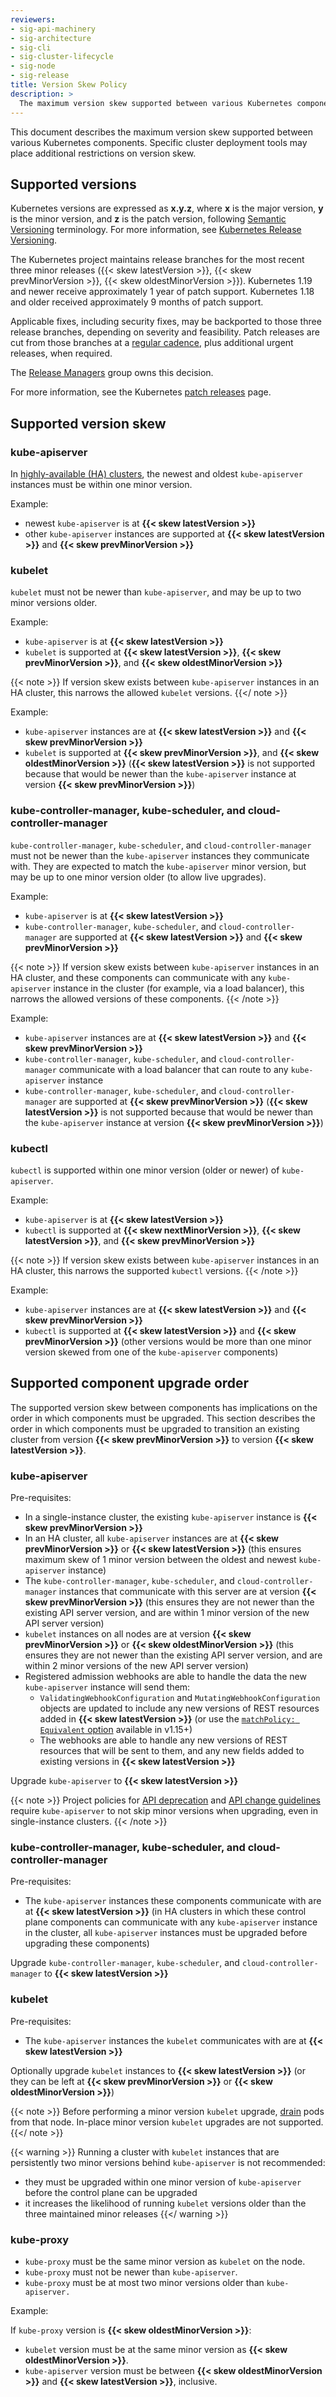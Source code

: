 ```yaml
---
reviewers:
- sig-api-machinery
- sig-architecture
- sig-cli
- sig-cluster-lifecycle
- sig-node
- sig-release
title: Version Skew Policy
description: >
  The maximum version skew supported between various Kubernetes components.
---
```


<!-- overview -->
This document describes the maximum version skew supported between various Kubernetes components.
Specific cluster deployment tools may place additional restrictions on version skew.

<!-- body -->

## Supported versions

Kubernetes versions are expressed as **x.y.z**, where **x** is the major version, **y** is the minor version, and **z** is the patch version, following [Semantic Versioning](https://semver.org/) terminology.
For more information, see [Kubernetes Release Versioning](https://github.com/kubernetes/community/blob/master/contributors/design-proposals/release/versioning.md#kubernetes-release-versioning).

The Kubernetes project maintains release branches for the most recent three minor releases ({{< skew latestVersion >}}, {{< skew prevMinorVersion >}}, {{< skew oldestMinorVersion >}}).  Kubernetes 1.19 and newer receive approximately 1 year of patch support. Kubernetes 1.18 and older received approximately 9 months of patch support.

Applicable fixes, including security fixes, may be backported to those three release branches, depending on severity and feasibility.
Patch releases are cut from those branches at a [regular cadence](https://git.k8s.io/sig-release/releases/patch-releases.md#cadence), plus additional urgent releases, when required.

The [Release Managers](https://git.k8s.io/sig-release/release-managers.md) group owns this decision.

For more information, see the Kubernetes [patch releases](https://git.k8s.io/sig-release/releases/patch-releases.md) page.

## Supported version skew

### kube-apiserver

In [highly-available (HA) clusters](/docs/setup/production-environment/tools/kubeadm/high-availability/), the newest and oldest `kube-apiserver` instances must be within one minor version.

Example:

* newest `kube-apiserver` is at **{{< skew latestVersion >}}**
* other `kube-apiserver` instances are supported at **{{< skew latestVersion >}}** and **{{< skew prevMinorVersion >}}**

### kubelet

`kubelet` must not be newer than `kube-apiserver`, and may be up to two minor versions older.

Example:

* `kube-apiserver` is at **{{< skew latestVersion >}}**
* `kubelet` is supported at **{{< skew latestVersion >}}**, **{{< skew prevMinorVersion >}}**, and **{{< skew oldestMinorVersion >}}**

{{< note >}}
If version skew exists between `kube-apiserver` instances in an HA cluster, this narrows the allowed `kubelet` versions.
{{</ note >}}

Example:

* `kube-apiserver` instances are at **{{< skew latestVersion >}}** and **{{< skew prevMinorVersion >}}**
* `kubelet` is supported at **{{< skew prevMinorVersion >}}**, and **{{< skew oldestMinorVersion >}}** (**{{< skew latestVersion >}}** is not supported because that would be newer than the `kube-apiserver` instance at version **{{< skew prevMinorVersion >}}**)

### kube-controller-manager, kube-scheduler, and cloud-controller-manager

`kube-controller-manager`, `kube-scheduler`, and `cloud-controller-manager` must not be newer than the `kube-apiserver` instances they communicate with. They are expected to match the `kube-apiserver` minor version, but may be up to one minor version older (to allow live upgrades).

Example:

* `kube-apiserver` is at **{{< skew latestVersion >}}**
* `kube-controller-manager`, `kube-scheduler`, and `cloud-controller-manager` are supported at **{{< skew latestVersion >}}** and **{{< skew prevMinorVersion >}}**

{{< note >}}
If version skew exists between `kube-apiserver` instances in an HA cluster, and these components can communicate with any `kube-apiserver` instance in the cluster (for example, via a load balancer), this narrows the allowed versions of these components.
{{< /note >}}

Example:

* `kube-apiserver` instances are at **{{< skew latestVersion >}}** and **{{< skew prevMinorVersion >}}**
* `kube-controller-manager`, `kube-scheduler`, and `cloud-controller-manager` communicate with a load balancer that can route to any `kube-apiserver` instance
* `kube-controller-manager`, `kube-scheduler`, and `cloud-controller-manager` are supported at **{{< skew prevMinorVersion >}}** (**{{< skew latestVersion >}}** is not supported because that would be newer than the `kube-apiserver` instance at version **{{< skew prevMinorVersion >}}**)

### kubectl

`kubectl` is supported within one minor version (older or newer) of `kube-apiserver`.

Example:

* `kube-apiserver` is at **{{< skew latestVersion >}}**
* `kubectl` is supported at **{{< skew nextMinorVersion >}}**, **{{< skew latestVersion >}}**, and **{{< skew prevMinorVersion >}}**

{{< note >}}
If version skew exists between `kube-apiserver` instances in an HA cluster, this narrows the supported `kubectl` versions.
{{< /note >}}

Example:

* `kube-apiserver` instances are at **{{< skew latestVersion >}}** and **{{< skew prevMinorVersion >}}**
* `kubectl` is supported at **{{< skew latestVersion >}}** and **{{< skew prevMinorVersion >}}** (other versions would be more than one minor version skewed from one of the `kube-apiserver` components)

## Supported component upgrade order

The supported version skew between components has implications on the order in which components must be upgraded.
This section describes the order in which components must be upgraded to transition an existing cluster from version **{{< skew prevMinorVersion >}}** to version **{{< skew latestVersion >}}**.

### kube-apiserver

Pre-requisites:

* In a single-instance cluster, the existing `kube-apiserver` instance is **{{< skew prevMinorVersion >}}**
* In an HA cluster, all `kube-apiserver` instances are at **{{< skew prevMinorVersion >}}** or **{{< skew latestVersion >}}** (this ensures maximum skew of 1 minor version between the oldest and newest `kube-apiserver` instance)
* The `kube-controller-manager`, `kube-scheduler`, and `cloud-controller-manager` instances that communicate with this server are at version **{{< skew prevMinorVersion >}}** (this ensures they are not newer than the existing API server version, and are within 1 minor version of the new API server version)
* `kubelet` instances on all nodes are at version **{{< skew prevMinorVersion >}}** or **{{< skew oldestMinorVersion >}}** (this ensures they are not newer than the existing API server version, and are within 2 minor versions of the new API server version)
* Registered admission webhooks are able to handle the data the new `kube-apiserver` instance will send them:
  * `ValidatingWebhookConfiguration` and `MutatingWebhookConfiguration` objects are updated to include any new versions of REST resources added in **{{< skew latestVersion >}}** (or use the [`matchPolicy: Equivalent` option](/docs/reference/access-authn-authz/extensible-admission-controllers/#matching-requests-matchpolicy) available in v1.15+)
  * The webhooks are able to handle any new versions of REST resources that will be sent to them, and any new fields added to existing versions in **{{< skew latestVersion >}}**

Upgrade `kube-apiserver` to **{{< skew latestVersion >}}**

{{< note >}}
Project policies for [API deprecation](/docs/reference/using-api/deprecation-policy/) and
[API change guidelines](https://github.com/kubernetes/community/blob/master/contributors/devel/sig-architecture/api_changes.md)
require `kube-apiserver` to not skip minor versions when upgrading, even in single-instance clusters.
{{< /note >}}

### kube-controller-manager, kube-scheduler, and cloud-controller-manager

Pre-requisites:

* The `kube-apiserver` instances these components communicate with are at **{{< skew latestVersion >}}** (in HA clusters in which these control plane components can communicate with any `kube-apiserver` instance in the cluster, all `kube-apiserver` instances must be upgraded before upgrading these components)

Upgrade `kube-controller-manager`, `kube-scheduler`, and `cloud-controller-manager` to **{{< skew latestVersion >}}**

### kubelet

Pre-requisites:

* The `kube-apiserver` instances the `kubelet` communicates with are at **{{< skew latestVersion >}}**

Optionally upgrade `kubelet` instances to **{{< skew latestVersion >}}** (or they can be left at **{{< skew prevMinorVersion >}}** or **{{< skew oldestMinorVersion >}}**)

{{< note >}}
Before performing a minor version `kubelet` upgrade, [drain](/docs/tasks/administer-cluster/safely-drain-node/) pods from that node.
In-place minor version `kubelet` upgrades are not supported.
{{</ note >}}

{{< warning >}}
Running a cluster with `kubelet` instances that are persistently two minor versions behind `kube-apiserver` is not recommended:

* they must be upgraded within one minor version of `kube-apiserver` before the control plane can be upgraded
* it increases the likelihood of running `kubelet` versions older than the three maintained minor releases
{{</ warning >}}

### kube-proxy

* `kube-proxy` must be the same minor version as `kubelet` on the node.
* `kube-proxy` must not be newer than `kube-apiserver`.
* `kube-proxy` must be at most two minor versions older than `kube-apiserver.`

Example:

If `kube-proxy` version is **{{< skew oldestMinorVersion >}}**:

* `kubelet` version must be at the same minor version as **{{< skew oldestMinorVersion >}}**.
* `kube-apiserver` version must be between **{{< skew oldestMinorVersion >}}** and **{{< skew latestVersion >}}**, inclusive.
